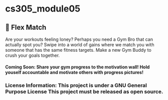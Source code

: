 # cs305_module05
## :muscle: Flex Match
Are your workouts feeling loney? Perhaps you need a Gym Bro that can actually spot you? Swipe into a world of gains where we match you with someone that has the same fitness targets. Make a new Gym Buddy to crush your goals together.
#### **Coming Soon:** Share your gym progress to the motivation wall! Hold youself accountable and motivate others with progress pictures!
### **License Information:** This project is under a GNU General Purpose License This project must be released as open source.

